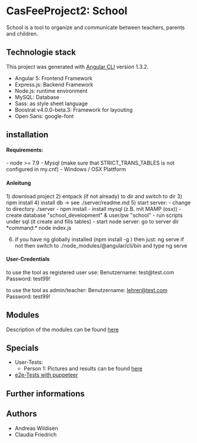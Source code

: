 # CasFeeProject2: School
School is a tool to organize and communicate between teachers, parents and children. 

## Technologie stack
This project was generated with [Angular CLI](https://github.com/angular/angular-cli) version 1.3.2.

- Angular 5: Frontend Framework
- Express.js: Backend Framework
- Node.js: runtime environment
- MySQL: Database
- Sass: as style sheet language
- Boostrat v4.0.0-beta.3: Framework for layouting
- Open Sans: google-font

## installation
<h4>Requirements:</h4>
- node >= 7.9
- Mysql (make sure that STRICT_TRANS_TABLES is not configured in my.cnf)
- Windows / OSX Plattform

<h4>Anleitung</h4>
1) download project
2) entpack (if not already) to dir and switch to dir
3) npm install
4) install db -> see ./server/readme.md
5) start server:
  - change to directory ./server 
  - npm install </li>
  - install mysql (z.B. mit MAMP (osx))
    - create database "school_development" & user/pw "school"
    - run scripts under sql (it create and fills tables)
  - start node server:
  go to server dir 
  *command:*
  node index.js <br>

6) if you have ng globally installed (npm install -g ) then just:
ng serve 
if not then switch to ./node_modules/@angular/cli/bin and type ng serve

<h4>User-Credentials</h4>
to use the tool as registered user use:
Benutzername: test@test.com
Password: test99!

to use the tool as admin/teacher:
Benutzername: lehrer@test.com
Password: test99!

## Modules
Description of the modules can be found [here](https://github.com/eyesight/cas-fee-project2/blob/master/_01admin-stuff/00_modul-definition.md)

## Specials

- User-Tests: 
  - Person 1: Pictures and results can be found [here](https://github.com/eyesight/cas-fee-project2/blob/master/_04UserTests/User-Test_Jonas.md)
- [e2e-Tests with puppeteer](https://github.com/eyesight/cas-fee-project2/blob/master/e2e_test_puppeteer)

## Further informations


## Authors
- Andreas Wildisen
- Claudia Friedrich

